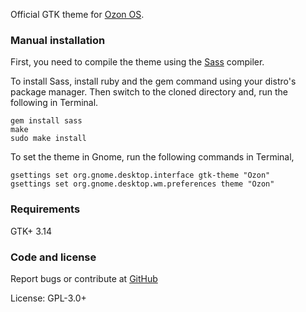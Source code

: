 Official GTK theme for [Ozon OS](https://github.com/ozonos/).

### Manual installation

First, you need to compile the theme using the [Sass](http://sass-lang.com/) compiler.

To install Sass, install ruby and the gem command using your distro's package manager. Then switch to the cloned directory and, run the following in Terminal.

```
gem install sass
make
sudo make install
```

To set the theme in Gnome, run the following commands in Terminal,

```
gsettings set org.gnome.desktop.interface gtk-theme "Ozon"
gsettings set org.gnome.desktop.wm.preferences theme "Ozon"
```

### Requirements

GTK+ 3.14

### Code and license

Report bugs or contribute at [GitHub](https://github.com/ozonos/ozon-gtk-theme)

License: GPL-3.0+
